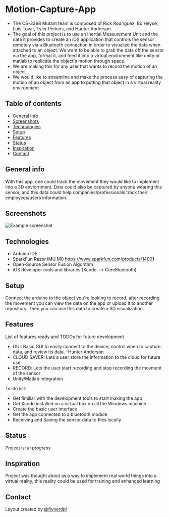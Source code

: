 # Motion-Capture-App
- The CS-3398 Mutant team is composed of Rick Rodriguez, Bo Heyse, Luis Tovar, Tyler Perkins, and Hunter Anderson. 
- The goal of this project is to use an Inertial Measurement Unit and the data it provides to create an iOS application
that controls the sensor remotely via a Bluetooth connection in order to visualize the data when attached to an object. We want to be able to grab the data off the sensor via the app, format it, and feed it into a virtual environment like unity or matlab to replicate the object's motion through space.
- We are making this for any user that wants to record the motion of an object. 
- We would like to streamline and make the process easy of capturing the motion of an object from an app to putting that object in a virtual reality environment 


## Table of contents
* [General info](#general-info)
* [Screenshots](#screenshots)
* [Technologies](#technologies)
* [Setup](#setup)
* [Features](#features)
* [Status](#status)
* [Inspiration](#inspiration)
* [Contact](#contact)

## General info
With this app, one could track the movement they would like to implement into a 3D enviornment. Data could also be captured by anyone wearing this sensor, and this data could help companies/professionals track their employees/users information.

## Screenshots
![Example screenshot](https://i.pinimg.com/originals/28/76/5b/28765baa8d8def1e6efb9b9425347ae6.jpg)

## Technologies
* Arduino IDE
* SparkFun Razor IMU M0 https://www.sparkfun.com/products/14001
* Open-Source Sensor Fusion Algorithm
* iOS developer tools and libraries (Xcode --> CoreBluetooth)

## Setup
Connect the arduino to the object you're looking to record, after recording the movement you can view the data on the app or upload it to another repository. Then you can use this data to create a 3D visualization. 
`
## Features
List of features ready and TODOs for future development
* GUI: Basic GUI to easily connect to the device, control when to capture data, and review its data. -Hunter Anderson
* CLOUD SAVER: Lets a user store the information to the cloud for future use
* RECORD: Lets the user start recording and stop recording the movment of the sensor
* Unity/Matlab Integration


To-do list:
* Get fimiliar with the development tools to start making the app
* Get Xcode installed on a virtual box on all the Windows machine
* Create the basic user interface
* Get the app connected to a bluetooth module
* Receiving and Saving the sensor data to files locally

## Status
Project is: _in progress_

## Inspiration
Project was thought about as a way to implement real world things into a virtual reality, this reality could be used for training and enhanced learning

## Contact
Layout created by [@flynerdpl](https://www.flynerd.pl/)
